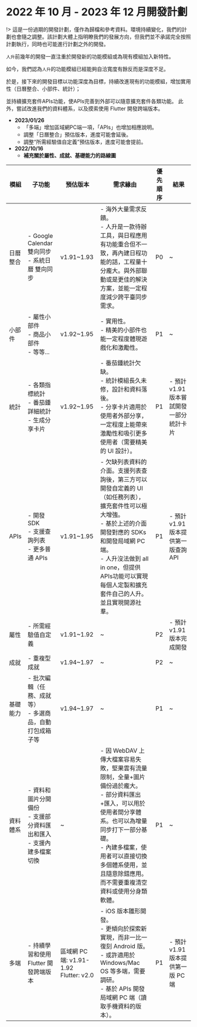 # 2022 年 10 月 - 2023 年 12 月開發計劃

!> 這是一份過期的開發計劃，僅作為歸檔和參考資料。環境持續變化，我們的計劃也會隨之調整。該計劃大體上指明瞭我們的發展方向，但我們並不承諾完全按照計劃執行，同時也可能進行計劃之外的開發。



`人升`前幾年的開發一直注重於開發新的功能模組或為現有模組加入新特性。

如今，我們認為`人升`的功能模組已經能夠自洽寬度有餘反而是深度不足。

於是，接下來的開發目標以功能深度為目標，持續改進現有的功能模組，增加實用性（日曆整合、小部件、統計）；

並持續擴充套件APIs功能，使APIs完善到外部可以隨意擴充套件各類功能。
此外，嘗試改進我們的資料體系，以及摸索使用 Flutter 開發跨端版本。



- **2023/01/26**
  - 「多端」增加區域網PC端一項，「APIs」也增加相應說明。
  - 調整「日曆整合」預估版本，進度可能會延後。
  - 調整“所需經驗值自定義”預估版本，進度可能會提前。
- **2022/10/16**
  - **補充關於屬性、成就、基礎能力的路線圖**

| 模組     | 子功能                                                       | 預估版本                                   | 需求緣由                                                     | 優先順序 | 結果                                    |
| -------- | ------------------------------------------------------------ | ------------------------------------------ | ------------------------------------------------------------ | ------ | --------------------------------------- |
| 日曆整合 | - Google Calendar 雙向同步<br/>- 系統日曆 雙向同步           | v1.91~1.93                                 | - 海外大量需求反饋。<br/>- 人升是一款待辦工具，與日程應用有功能重合但不一致，再內建日程功能的話，工程量十分龐大。與外部聯動或是更佳的解決方案，並能一定程度減少跨平臺同步需求。 | P0     | ~                                       |
| 小部件   | - 屬性小部件<br/>- 商品小部件<br/>- 等等...                  | v1.92~1.95                                 | - 實用性。<br/>- 精美的小部件也能一定程度體現遊戲化和激勵性。 | P1     | ~                                       |
| 統計     | - 各類指標統計<br/>- 番茄鍾詳細統計<br/>- 生成分享卡片       | v1.92~1.95                                 | - 番茄鍾統計欠缺。<br/>- 統計模組長久未修，設計和資料落後。<br/>- 分享卡片適用於使用者外部分享，一定程度上能帶來激勵性和吸引更多使用者（需要精美的 UI 設計）。 | P1     | - 預計 v1.91 版本嘗試開發一部分統計卡片 |
| APIs     | - 開發 SDK<br/>- 支援查詢列表<br/>- 更多普通 APIs            | v1.91~1.95                                 | - 欠缺列表資料的介面。支援列表查詢後，第三方可以開發自定義的 UI （如任務列表），擴充套件性可以極大增強。<br/>- 基於上述的介面開發對應的 SDKs 和開發局域網 PC 端。<br/>- 人升沒法做到 all in one，但提供APIs功能可以實現每個人定製和擴充套件自己的人升。並且實現開源社羣。<br/> | P1     | - 預計 v1.91 版本提供第一版查詢API      |
| 屬性     | - 所需經驗值自定義                                           | v1.91~1.92                                 | ~                                                            | P2     | - 預計 v1.91 版本完成開發               |
| 成就     | - 重複型成就                                                 | v1.94~1.97                                 | ~                                                            | P2     | ~                                       |
| 基礎能力 | - 批次編輯（任務、成就等）<br/>- 多選商品，自動打包成箱子等  | v1.94~1.97                                 | ~                                                            | P1     | ~                                       |
| 資料體系 | - 資料和圖片分開備份<br/>- 支援部分資料匯出和匯入<br/>- 支援內建多檔案切換 | ~                                          | - 因 WebDAV 上傳大檔案容易失敗，堅果雲有流量限制，全量+圖片備份過於龐大。<br/>- 部分資料匯出+匯入，可以用於使用者間分享體系。也可以為增量同步打下一部分基礎。<br/>- 內建多檔案，使用者可以直接切換多個體系使用，並且隨意除錯應用。而不需要重複清空資料或使用分身類軟體。 | P1     | ~                                       |
| 多端     | - 持續學習和使用 Flutter 開發跨端版本                        | 區域網 PC 端: v1.91-1.92<br/>Flutter: v2.0 | - iOS 版本雛形開發。<br/>- 更傾向於探索新實現，而非一比一復刻 Android 版。<br/>- 或許適用於 Windows/Mac OS 等多端，需要調研。<br/>- 基於 APIs 開發局域網 PC 端（讀取手機資料的版本）。 | P1     | - 預計 v1.91 版本提供第一版 PC 端       |

